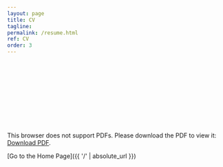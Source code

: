 ```yaml
---
layout: page
title: CV
tagline: 
permalink: /resume.html
ref: CV
order: 3
---
```



<object data="https://www.dropbox.com/s/raw/16rw6tf4y6c9rl0/ThuyNC_updated_02082020.pdf" type="application/pdf" width="800px" height="800px">
    <embed src="https://www.dropbox.com/s/raw/16rw6tf4y6c9rl0/ThuyNC_updated_02082020.pdf">
        <p>This browser does not support PDFs. Please download the PDF to view it: <a href="https://www.dropbox.com/s/raw/16rw6tf4y6c9rl0/ThuyNC_updated_02082020.pdf">Download PDF</a>.</p>
    </embed>
</object>


[Go to the Home Page]({{ '/' | absolute_url }})
